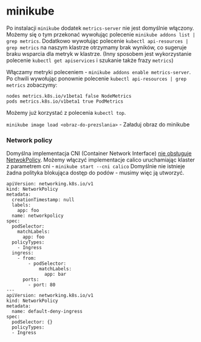 # minikube

Po instalacji `minikube` dodatek `metrics-server` nie jest domyślnie włączony. Możemy się o tym przekonać wywołując polecenie `minikube addons list | grep metrics`.
Dodatkowo wywołując polecenie `kubectl api-resources | grep metrics` na naszym klastrze otrzymamy brak wyników, co sugeruje braku wsparcia dla metryk w klastrze. (Inny sposobem jest wykorzystanie polecenie `kubectl get apiservices` i szukanie także frazy `metrics`)

Włączamy metryki poleceniem - `minikube addons enable metrics-server`. Po chwili wywołując ponownie polecenie `kubectl api-resources | grep metrics` zobaczymy:
```
nodes metrics.k8s.io/v1beta1 false NodeMetrics
pods metrics.k8s.io/v1beta1 true PodMetrics
```

Możemy już korzystać z polecenia `kubectl top`.

`minikube image load <obraz-do-prezslania>` - Załaduj obraz do minikube

### Network policy

Domyślna implementacja CNI (Container Network Interface) [nie obsługuje NetwokPolicy](https://minikube.sigs.k8s.io/docs/handbook/network_policy/).
Możemy włączyć implementacje calico uruchamiając klaster z parametrem cni - `minikube start --cni calico`
Domyślnie nie istnieje żadna polityka blokująca dostęp do podów - musimy więc ją utworzyć.


```
apiVersion: networking.k8s.io/v1
kind: NetworkPolicy
metadata:
  creationTimestamp: null
  labels:
    app: foo
  name: networkpolicy
spec:
  podSelector:
    matchLabels:
      app: foo
  policyTypes:
    - Ingress
  ingress:
    - from:
        - podSelector:
            matchLabels:
              app: bar
      ports:
        - port: 80
---
apiVersion: networking.k8s.io/v1
kind: NetworkPolicy
metadata:
  name: default-deny-ingress
spec:
  podSelector: {}
  policyTypes:
  - Ingress
```
